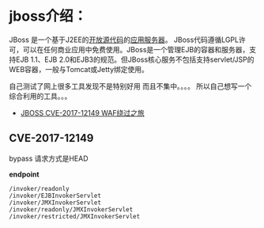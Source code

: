 # jboss介绍：

JBoss 是一个基于J2EE的[开放源代码](https://baike.baidu.com/item/开放源代码/114160)的[应用服务器](https://baike.baidu.com/item/应用服务器/4971773)。 JBoss代码遵循LGPL许可，可以在任何商业应用中免费使用。JBoss是一个管理EJB的容器和服务器，支持EJB 1.1、EJB  2.0和EJB3的规范。但JBoss核心服务不包括支持servlet/JSP的WEB容器，一般与Tomcat或Jetty绑定使用。

自己测试了网上很多工具发现不是特别好用 而且不集中。。。。
所以自己想写一个综合利用的工具。。。

+ [JBOSS CVE-2017-12149 WAF绕过之旅](https://www.yulegeyu.com/2021/03/05/JBOSS-CVE-2017-12149-WAF%E7%BB%95%E8%BF%87%E4%B9%8B%E6%97%85/)

## CVE-2017-12149
bypass  请求方式是HEAD

**endpoint**
```
/invoker/readonly
/invoker/EJBInvokerServlet
/invoker/JMXInvokerServlet
/invoker/readonly/JMXInvokerServlet
/invoker/restricted/JMXInvokerServlet
```
